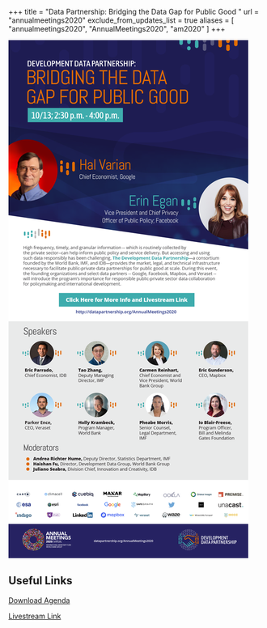 +++
title = "Data Partnership: Bridging the Data Gap for Public Good "
url = "annualmeetings2020"
exclude_from_updates_list = true
aliases = [
    "annualmeetings2020",
    "AnnualMeetings2020",
    "am2020"
]
+++

[![](/events/annual-meetings-2020-data-partnership.png)](https://www.imfconnect.org/content/imf/en/annual-meetings/calendar/open/2020/10/13/development_datapartnershipbridgingthedatagapforpublicgood_158127.html?calendarCategory=T2ZmaWNpYWwvQnkgSW52aXRhdGlvbg==.UHJlc3M=.T3Blbg==#showCalDetail)

## Useful Links
<p><a href="/events/annual-meetings-2020-data-partnership.pdf">Download Agenda</a></p>
<p><a href="https://www.imfconnect.org/content/imf/en/annual-meetings/calendar/open/2020/10/13/development_datapartnershipbridgingthedatagapforpublicgood_158127.html?calendarCategory=T2ZmaWNpYWwvQnkgSW52aXRhdGlvbg==.UHJlc3M=.T3Blbg==#showCalDetail">Livestream Link</a></p>


